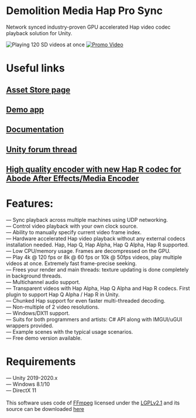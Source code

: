 # Demolition Media Hap Pro Sync

Network synced industry-proven GPU accelerated Hap video codec playback solution for Unity.<br>

![Playing 120 SD videos at once](https://dl.dropboxusercontent.com/s/b2mtso0zza3qq9r/hap_multiple_videos.png "")
[![Promo Video](https://res.cloudinary.com/marcomontalbano/image/upload/v1645133956/video_to_markdown/images/youtube--8MRP-jgj8KA-c05b58ac6eb4c4700831b2b3070cd403.jpg)](https://www.youtube.com/watch?v=8MRP-jgj8KA&feature=emb_logo "Promo Video")

# Useful links
## [Asset Store page](http://u3d.as/2KgC)
## [Demo app](https://dl.orangedox.com/AuXq5EfVqrX8ItbUSJ)
## [Documentation](https://docs.google.com/document/d/1p0n1moSTBEaannk-kJMdyh6gGQRvIqLtbG-3I-NII9w/edit?usp=sharing)
## [Unity forum thread](https://forum.unity3d.com/threads/released-demolition-media-hap-multi-platform-8k-60fps-gpu-video-playback.456068/)
## [High quality encoder with new Hap R codec for Abode After Effects/Media Encoder](https://jokyohapencoder.com/)



# Features:
— Sync playback across multiple machines using UDP networking.<br>
— Control video playback with your own clock source.<br>
— Ability to manually specify current video frame index.<br>
— Hardware accelerated Hap video playback without any external codecs installation needed. Hap, Hap Q, Hap Alpha, Hap Q Alpha, Hap R supported.<br>
— Low CPU/memory usage. Frames are decompressed on the GPU.<br>
— Play 4k @ 120 fps or 8k @ 60 fps or 10k @ 50fps videos, play multiple videos at once. Extremely fast frame-precise seeking.<br>
— Frees your render and main threads: texture updating is done completely in background threads.<br>
— Multichannel audio support.<br>
— Transparent videos with Hap Alpha, Hap Q Alpha and Hap R codecs. First plugin to support Hap Q Alpha / Hap R in Unity.<br>
— Chunked Hap support for even faster multi-threaded decoding.<br>
— Non-multiple of 2 video resolutions. <br>
— Windows/DX11 support. <br>
— Suits for both programmers and artists: C# API along with IMGUI/uGUI wrappers provided.<br>
— Example scenes with the typical usage scenarios.<br>
— Free demo version available.<br>

# Requirements
— Unity 2019-2020.x<br>
— Windows 8.1/10<br>
— DirectX 11<br>
<br>
This software uses code of <a href=http://ffmpeg.org>FFmpeg</a> licensed under the <a href=http://www.gnu.org/licenses/old-licenses/lgpl-2.1.html>LGPLv2.1</a> and its source can be downloaded <a href=https://github.com/DemolitionStudios/FFmpeg>here</a>
